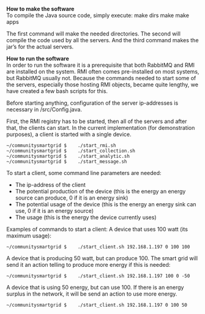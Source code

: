 **How to make the software**  
To compile the Java source code, simply execute:
    make dirs
    make
    make apps

The first command will make the needed directories. The second will compile the code used by all the servers. And the third command makes the jar’s for the actual servers.

**How to run the software**  
In order to run the software it is a prerequisite that both RabbitMQ and RMI are installed on the system. RMI often comes pre-installed on most systems, but RabbitMQ usually not.
Because the commands needed to start some of the servers, especially those hosting RMI objects, became quite lengthy, we have created a few bash scripts for this. 

Before starting anything, configuration of the server ip-addresses is necessary in /src/Config.java.

First, the RMI registry has to be started, then all of the servers and after that, the clients can start. In the current implementation (for demonstration purposes), a client is started with a single device.

    ~/communitysmartgrid $    ./start_rmi.sh
    ~/communitysmartgrid $    ./start_collection.sh
    ~/communitysmartgrid $    ./start_analytic.sh
    ~/communitysmartgrid $    ./start_message.sh

To start a client, some command line parameters are needed:
- The ip-address of the client
- The potential production of the device (this is the energy an energy source can produce, 0 if it is an energy sink)
- The potential usage of the device (this is the energy an energy sink can use, 0 if it is an energy source)
- The usage (this is the energy the device currently uses)


Examples of commands to start a client: 
A device that uses 100 watt (its maximum usage):

    ~/communitysmartgrid $    ./start_client.sh 192.168.1.197 0 100 100

A device that is producing 50 watt, but can produce 100. The smart grid will send it an action telling to produce more energy if this is needed:

    ~/communitysmartgrid $    ./start_client.sh 192.168.1.197 100 0 -50

A device that is using 50 energy, but can use 100. If there is an energy surplus in the network, it will be send an action to use more energy.

    ~/communitysmartgrid $    ./start_client.sh 192.168.1.197 0 100 50

